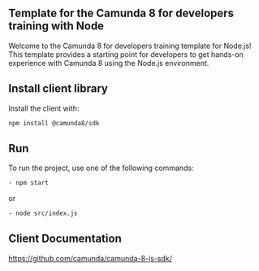 ## Template for the Camunda 8 for developers training with Node

Welcome to the Camunda 8 for developers training template for Node.js!
This template provides a starting point for developers to get hands-on experience with Camunda 8 using the Node.js environment.

## Install client library

Install the client with:

```bash
npm install @camunda8/sdk
```

## Run

To run the project, use one of the following commands:

```bash
- npm start
```

or

```bash
- node src/index.js
```

## Client Documentation

https://github.com/camunda/camunda-8-js-sdk/
